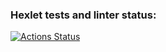 ### Hexlet tests and linter status:
[![Actions Status](https://github.com/olegmarlat/python-project-49/workflows/hexlet-check/badge.svg)](https://github.com/olegmarlat/python-project-49/actions)
